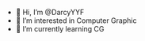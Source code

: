 - 👋 Hi, I’m @DarcyYYF
- 👀 I’m interested in Computer Graphic
- 🌱 I’m currently learning CG


<!---
DarcyYYF/DarcyYYF is a ✨ special ✨ repository because its `README.md` (this file) appears on your GitHub profile.
You can click the Preview link to take a look at your changes.
--->
